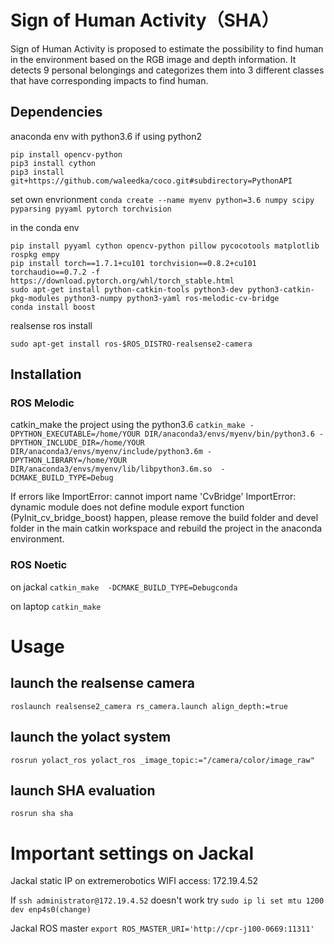 # Sign of Human Activity（SHA）

Sign of Human Activity is proposed to estimate the possibility to find human in the environment based on the RGB image and depth information. It detects 9 personal belongings and categorizes them into 3 different classes that have corresponding impacts to find human.


## Dependencies

anaconda env with python3.6 if using python2
```
pip install opencv-python
pip3 install cython
pip3 install git+https://github.com/waleedka/coco.git#subdirectory=PythonAPI
```
set own envrionment
`conda create --name myenv python=3.6 numpy scipy pyparsing pyyaml pytorch torchvision`

in the conda env
```
pip install pyyaml cython opencv-python pillow pycocotools matplotlib rospkg empy
pip install torch==1.7.1+cu101 torchvision==0.8.2+cu101 torchaudio==0.7.2 -f https://download.pytorch.org/whl/torch_stable.html
sudo apt-get install python-catkin-tools python3-dev python3-catkin-pkg-modules python3-numpy python3-yaml ros-melodic-cv-bridge
conda install boost
```
realsense ros install

`sudo apt-get install ros-$ROS_DISTRO-realsense2-camera`

## Installation

### ROS Melodic
catkin_make the project using the python3.6 
`catkin_make -DPYTHON_EXECUTABLE=/home/YOUR DIR/anaconda3/envs/myenv/bin/python3.6 -DPYTHON_INCLUDE_DIR=/home/YOUR DIR/anaconda3/envs/myenv/include/python3.6m -DPYTHON_LIBRARY=/home/YOUR DIR/anaconda3/envs/myenv/lib/libpython3.6m.so  -DCMAKE_BUILD_TYPE=Debug`

If errors like ImportError: cannot import name 'CvBridge'
ImportError: dynamic module does not define module export function (PyInit_cv_bridge_boost) happen, please remove the build folder and devel folder in the main catkin workspace and rebuild the project in the anaconda environment.

### ROS Noetic
on jackal
`catkin_make  -DCMAKE_BUILD_TYPE=Debugconda`

on laptop
`catkin_make`



# Usage

## launch the realsense camera
`roslaunch realsense2_camera rs_camera.launch align_depth:=true`

## launch the yolact system
`rosrun yolact_ros yolact_ros _image_topic:="/camera/color/image_raw"`

## launch SHA evaluation
`rosrun sha sha`

# Important settings on Jackal
Jackal static IP on extremerobotics WIFI access: 172.19.4.52

If `ssh administrator@172.19.4.52` doesn't work
try `sudo ip li set mtu 1200 dev enp4s0(change)`

Jackal ROS master
`export ROS_MASTER_URI='http://cpr-j100-0669:11311'`



